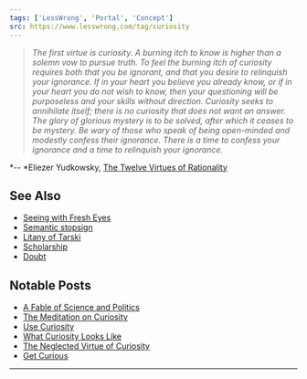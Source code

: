 ```yaml
---
tags: ['LessWrong', 'Portal', 'Concept']
src: https://www.lesswrong.com/tag/curiosity
---
```


> *The first virtue is curiosity. A burning itch to know is higher than a solemn vow to pursue truth. To feel the burning itch of curiosity requires both that you be ignorant, and that you desire to relinquish your ignorance. If in your heart you believe you already know, or if in your heart you do not wish to know, then your questioning will be purposeless and your skills without direction. Curiosity seeks to annihilate itself; there is no curiosity that does not want an answer. The glory of glorious mystery is to be solved, after which it ceases to be mystery. Be wary of those who speak of being open-minded and modestly confess their ignorance. There is a time to confess your ignorance and a time to relinquish your ignorance.*

*-- *Eliezer Yudkowsky, [The Twelve Virtues of Rationality](https://yudkowsky.net/rational/virtues/#:~:text=These%20then%20are%20twelve%20virtues,%2C%20scholarship%2C%20and%20the%20void.)

## See Also
- [Seeing with Fresh Eyes](https://www.lesswrong.com/tag/seeing-with-fresh-eyes)
- [Semantic stopsign](https://www.lesswrong.com/tag/semantic-stopsign)
- [Litany of Tarski](https://www.lesswrong.com/tag/litany-of-tarski)
- [Scholarship](https://www.lesswrong.com/tag/scholarship-and-learning)
- [Doubt](https://www.lesswrong.com/tag/doubt)

## Notable Posts
- [A Fable of Science and Politics](https://www.lesswrong.com/lw/gt/a_fable_of_science_and_politics/)
- [The Meditation on Curiosity](https://www.lesswrong.com/lw/jz/the_meditation_on_curiosity/)
- [Use Curiosity](https://www.lesswrong.com/lw/4ku/use_curiosity/)
- [What Curiosity Looks Like](https://www.lesswrong.com/lw/96j/what_curiosity_looks_like/)
- [The Neglected Virtue of Curiosity](https://www.lesswrong.com/lw/9m2/the_neglected_virtue_of_curiosity/)
- [Get Curious](https://www.lesswrong.com/lw/aa7/get_curious/)

---

